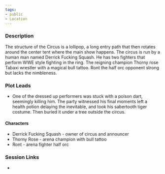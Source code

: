 ```yaml
---
tags:
- public
- Location
---
```


### Description

The structure of the Circus is a lollipop, a long entry path that then rotates around the center tent where the main show happens.
The circus is run by a human man named Derrick Fucking Squash. He has two fighters that perform WWE style fighting in the ring. The reigning champion Thorny rose Tabaxi wrestler with a magical bull tattoo. Ront the half orc opponent strong but lacks the nimbleness.

### Plot Leads

* One of the dressed up performers was stuck with a poison dart, seemingly killing him. The party witnessed his final moments left a health potion delaying the inevitable, and took his sabertooth tiger costume. Then buried it under a tree outside the circus.

#### Characters

* Derrick Fucking Squash - owner of circus and announcer
* Thorny Rose - arena champion with bull tattoo
* Ront - arena fighter half orc

### Session Links

* 
